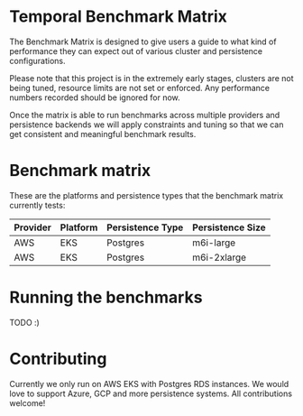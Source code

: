 # Temporal Benchmark Matrix

The Benchmark Matrix is designed to give users a guide to what kind of performance they can expect out of various cluster and persistence configurations.

Please note that this project is in the extremely early stages, clusters are not being tuned, resource limits are not set or enforced. Any performance numbers recorded should be ignored for now.

Once the matrix is able to run benchmarks across multiple providers and persistence backends we will apply constraints and tuning so that we can get consistent and meaningful benchmark results.

# Benchmark matrix

These are the platforms and persistence types that the benchmark matrix currently tests:

| Provider | Platform | Persistence Type | Persistence Size |
|---|---|---|---|
|AWS|EKS|Postgres|m6i-large|
|AWS|EKS|Postgres|m6i-2xlarge|

# Running the benchmarks

TODO :)

# Contributing

Currently we only run on AWS EKS with Postgres RDS instances. We would love to support Azure, GCP and more persistence systems. All contributions welcome!